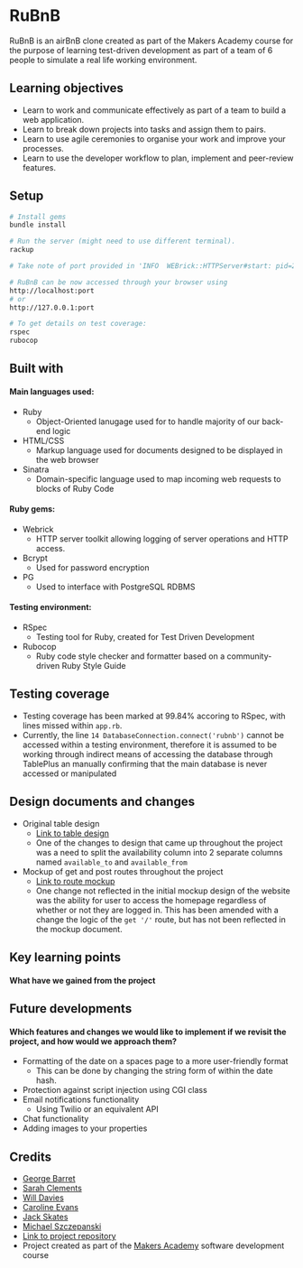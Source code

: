 # RuBnB
RuBnB is an airBnB clone created as part of the Makers Academy course for the purpose of learning test-driven development as part of a team of 6 people to simulate a real life working environment.

## Learning objectives
* Learn to work and communicate effectively as part of a team to build a web application.
* Learn to break down projects into tasks and assign them to pairs.
* Learn to use agile ceremonies to organise your work and improve your processes.
* Learn to use the developer workflow to plan, implement and peer-review features.

## Setup
```zsh
# Install gems
bundle install

# Run the server (might need to use different terminal).
rackup

# Take note of port provided in 'INFO  WEBrick::HTTPServer#start: pid=26468 port=9292' line

# RuBnB can be now accessed through your browser using 
http://localhost:port
# or
http://127.0.0.1:port

# To get details on test coverage:
rspec
rubocop
```

## Built with
#### Main languages used:
* Ruby
  * Object-Oriented lanugage used for to handle majority of our back-end logic
* HTML/CSS
  * Markup language used for documents designed to be displayed in the web browser
* Sinatra
  * Domain-specific language used to map incoming web requests to blocks of Ruby Code
#### Ruby gems:
* Webrick
  * HTTP server toolkit allowing logging of server operations and HTTP access.
* Bcrypt
  * Used for password encryption
* PG
  * Used to interface with PostgreSQL RDBMS
#### Testing environment:
* RSpec
  * Testing tool for Ruby, created for Test Driven Development
* Rubocop
  * Ruby code style checker and formatter based on a community-driven Ruby Style Guide

## Testing coverage
* Testing coverage has been marked at 99.84% accoring to RSpec, with lines missed within `app.rb`.
* Currently, the line `14 DatabaseConnection.connect('rubnb')` cannot be accessed within a testing environment, therefore it is assumed to be working through indirect means of accessing the database through TablePlus an manually confirming that the main database is never accessed or manipulated

## Design documents and changes
* Original table design
  * [Link to table design](design/many-to-many_table_design.md)
  * One of the changes to design that came up throughout the project was a need to split the availability column into 2 separate columns named `available_to` and `available_from`
* Mockup of get and post routes throughout the project
  * [Link to route mockup](design/rubnb-mockup.png)
  * One change not reflected in the initial mockup design of the website was the ability for user to access the homepage regardless of whether or not they are logged in. This has been amended with a change the logic of the `get '/'` route, but has not been reflected in the mockup document.

## Key learning points 
#### What have we gained from the project

## Future developments
#### Which features and changes we would like to implement if we revisit the project, and how would we approach them?
* Formatting of the date on a spaces page to a more user-friendly format
  * This can be done by changing the string form of within the date hash.
* Protection against script injection using CGI class
* Email notifications functionality
  * Using Twilio or an equivalent API
* Chat functionality
* Adding images to your properties

## Credits
* [George Barret]()
* [Sarah Clements]()
* [Will Davies]()
* [Caroline Evans]()
* [Jack Skates]()
* [Michael Szczepanski](URL "https://github.com/michael-szczepanski/ruBnB")
* [Link to project repository](URL "https://github.com/michael-szczepanski/ruBnB")
* Project created as part of the [Makers Academy](URL "https://makers.tech/") software development course